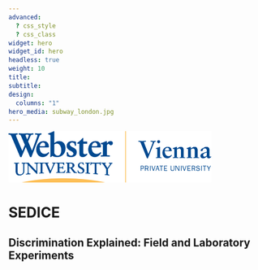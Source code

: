 ```yaml
---
advanced:
  ? css_style
  ? css_class
widget: hero
widget_id: hero
headless: true
weight: 10
title: 
subtitle: 
design:
  columns: "1"
hero_media: subway_london.jpg
---
```



<img src="https://raw.githubusercontent.com/sedice-project/sedice/main/static/media/logo.png" alt="Webster Vienna Private University" width="400"/>

# SEDICE
## Discrimination Explained: Field and Laboratory Experiments

